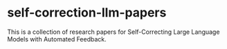 # self-correction-llm-papers
This is a collection of research papers for Self-Correcting Large Language Models with Automated Feedback. 
